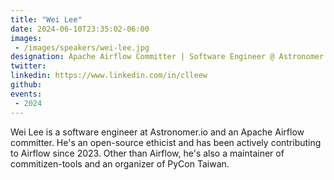 ```yaml
---
title: "Wei Lee"
date: 2024-06-10T23:35:02-06:00
images: 
 - /images/speakers/wei-lee.jpg
designation: Apache Airflow Committer | Software Engineer @ Astronomer
twitter: 
linkedin: https://www.linkedin.com/in/clleew
github: 
events:
 - 2024
---
```


Wei Lee is a software engineer at Astronomer.io and an Apache Airflow committer. He's an open-source ethicist and has been actively contributing to Airflow since 2023. Other than Airflow, he's also a maintainer of commitizen-tools and an organizer of PyCon Taiwan.


